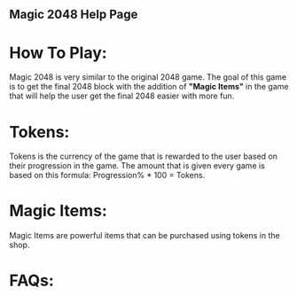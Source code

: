 ## Magic 2048 Help Page

# How To Play:

Magic 2048 is very similar to the original 2048 game. The goal of this game is to get the final 2048 block with the addition of **"Magic Items"** in the game that will help the user get the final 2048 easier with more fun.

# Tokens:

Tokens is the currency of the game that is rewarded to the user based on their progression in the game. The amount that is given every game is based on this formula: Progression% * 100 = Tokens.
# Magic Items:

Magic Items are powerful items that can be purchased using tokens in the shop.

# FAQs:

